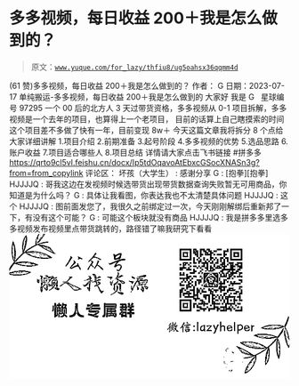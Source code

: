 # 多多视频，每日收益 200＋我是怎么做到的？

> 原文：[`www.yuque.com/for_lazy/thfiu8/ug5oahsx36qqmm4d`](https://www.yuque.com/for_lazy/thfiu8/ug5oahsx36qqmm4d)

<ne-h2 id="fffbc2bc" data-lake-id="fffbc2bc"><ne-heading-ext><ne-heading-anchor></ne-heading-anchor><ne-heading-fold></ne-heading-fold></ne-heading-ext><ne-heading-content><ne-text id="u582dd12e">(61 赞)多多视频，每日收益 200＋我是怎么做到的？</ne-text></ne-heading-content></ne-h2> <ne-p id="u651a349f" data-lake-id="u651a349f"><ne-text id="u9f0a93d5">作者： G</ne-text></ne-p> <ne-p id="u1e9f7f26" data-lake-id="u1e9f7f26"><ne-text id="u54c8a996">日期：2023-07-17</ne-text></ne-p> <ne-p id="uf4cd70b7" data-lake-id="uf4cd70b7"><ne-text id="ue533bcf0">单纯搬运-多多视频，每日收益 200＋我是怎么做到的</ne-text></ne-p> <ne-p id="ucef312c1" data-lake-id="ucef312c1"><ne-text id="u2d84ab59">大家好 我是 G   星球编号 97295 一个 00 后的北方人</ne-text></ne-p> <ne-p id="u4cb0e3b1" data-lake-id="u4cb0e3b1"><ne-text id="ue8f470d6">3 天过带货资格，多多视频从 0-1 项目拆解，多多视频是一个去年的项目，也算得上一个老项目，</ne-text> <ne-text id="uba7a0f99">目前的话算上自己瞎摸索的时间这个项目差不多做了快有一年，目前变现 8w＋</ne-text></ne-p> <ne-p id="u4f2e783d" data-lake-id="u4f2e783d"><ne-text id="u0a037a23">今天这篇文章我将拆分 8 个点给大家详细讲解</ne-text> <ne-text id="u40aa04a9">1.项目介绍</ne-text> <ne-text id="u81af9c5d">2.前期准备</ne-text> <ne-text id="ud31f740a">3.起号阶段</ne-text> <ne-text id="uead4ab1b">4.多多视频的优势</ne-text> <ne-text id="u1ff846b8">5.选品思路</ne-text> <ne-text id="ub6de800c">6.账户收益</ne-text> <ne-text id="u1ef7cfe1">7.项目适合哪些人</ne-text> <ne-text id="u5aead48d">8.项目总结</ne-text></ne-p> <ne-p id="u308e97c2" data-lake-id="u308e97c2"><ne-text id="u4a04b07b">详情请大家点击飞书链接</ne-text> <ne-text id="u7adec3f5">#拼多多</ne-text>[<ne-text id="u3c139570">https://qrto9cl5vl.feishu.cn/docx/Ip5tdOqavoAtEbxcGSocXNASn3g?from=from_copylink</ne-text>](https://qrto9cl5vl.feishu.cn/docx/Ip5tdOqavoAtEbxcGSocXNASn3g?from=from_copylink)</ne-p> <ne-hole id="uc53650b9" data-lake-id="uc53650b9"><ne-card data-card-name="hr" data-card-type="block" id="FqnRU" data-event-boundary="card"><ne-p id="ue0509af6" data-lake-id="ue0509af6"><ne-text id="u2f58e1df">评论区：</ne-text></ne-p> <ne-p id="ue2ac10c9" data-lake-id="ue2ac10c9"><ne-text id="uf8a7d2f7">坏孩（大学生） : 感谢分享</ne-text> <ne-text id="ucf0cbbd5">G : [抱拳][抱拳]</ne-text> <ne-text id="u1710eb61">HJJJJQ : 哥我这边在发视频时候选带货出现带货数据查询失败暂无可用商品，你知道是为什么吗？</ne-text> <ne-text id="u94d12f6c">G : 具体让我看图，你表达我也不太清楚具体问题</ne-text> <ne-text id="ue2ce825c">HJJJJQ : 这个</ne-text> <ne-text id="u3160a66d">HJJJJQ : 图前面发您了，我很久之前绑定过一次，今天刚刚解绑后重新邦了一下，有没有这个可能？</ne-text> <ne-text id="u45dec626">G : 可能这个板块就没有商品</ne-text> <ne-text id="u8491a857">HJJJJQ : 我是拼多多里选多多视频发布视频里点带货跳转的，路径错了嘛我研究下看看</ne-text></ne-p> <ne-p id="ud1e15de5" data-lake-id="ud1e15de5"><ne-card data-card-name="image" data-card-type="inline" id="N65lI" data-event-boundary="card">![](img/894d30a529e7c37bcd3392323c99941c.png)  <ne-hole id="u38e48cc5" data-lake-id="u38e48cc5"><ne-card data-card-name="hr" data-card-type="block" id="ZHzPX" data-event-boundary="card"></ne-card></ne-hole></ne-card></ne-p></ne-card></ne-hole>